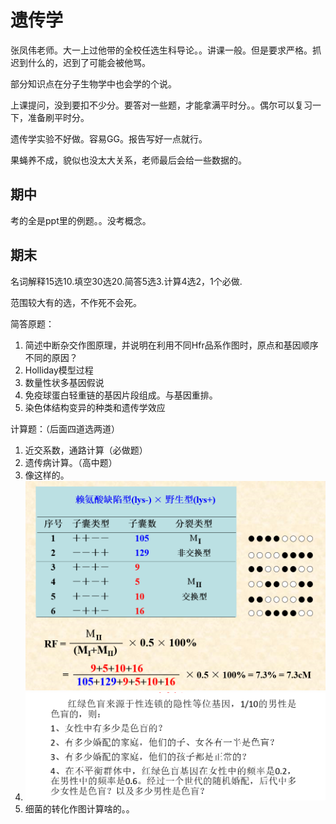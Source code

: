 # 遗传学

张凤伟老师。大一上过他带的全校任选生科导论。。讲课一般。但是要求严格。抓迟到什么的，迟到了可能会被他骂。

部分知识点在分子生物学中也会学的个说。

上课提问，没到要扣不少分。要答对一些题，才能拿满平时分。。偶尔可以复习一下，准备刷平时分。

遗传学实验不好做。容易GG。报告写好一点就行。

果蝇养不成，貌似也没太大关系，老师最后会给一些数据的。

## 期中

考的全是ppt里的例题。。没考概念。

## 期末

名词解释15选10.填空30选20.简答5选3.计算4选2，1个必做.

范围较大有的选，不作死不会死。

简答原题：

1. 简述中断杂交作图原理，并说明在利用不同Hfr品系作图时，原点和基因顺序不同的原因？
2. Holliday模型过程
3. 数量性状多基因假说
4. 免疫球蛋白轻重链的基因片段组成。与基因重排。
5. 染色体结构变异的种类和遗传学效应

计算题：（后面四道选两道）

1. 近交系数，通路计算（必做题）
2. 遗传病计算。（高中题）
3. 像这样的。![](j2.png)
4. ![](j3.png)
5. 细菌的转化作图计算啥的。。

